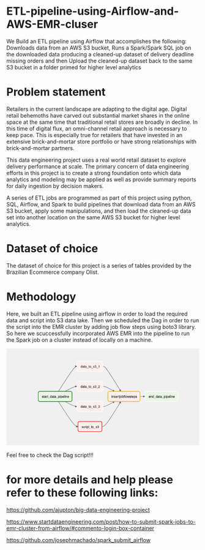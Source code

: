# ETL-pipeline-using-Airflow-and-AWS-EMR-cluser
We Build an ETL pipeline using Airflow that accomplishes the following: Downloads data from an AWS S3 bucket, Runs a Spark/Spark SQL job on the downloaded data producing a cleaned-up dataset of delivery deadline missing orders and then Upload the cleaned-up dataset back to the same S3 bucket in a folder primed for higher level analytics

# Problem statement
Retailers in the current landscape are adapting to the digital age. Digital retail behemoths have carved out substantial market shares in the online space at the same time that traditional retail stores are broadly in decline. In this time of digital flux, an omni-channel retail approach is necessary to keep pace. This is especially true for retailers that have invested in an extensive brick-and-mortar store portfolio or have strong relationships with brick-and-mortar partners.

This data engineering project uses a real world retail dataset to explore delivery performance at scale. The primary concern of data engineering efforts in this project is to create a strong foundation onto which data analytics and modeling may be applied as well as provide summary reports for daily ingestion by decision makers.

A series of ETL jobs are programmed as part of this project using python, SQL, Airflow, and Spark to build pipelines that download data from an AWS S3 bucket, apply some manipulations, and then load the cleaned-up data set into another location on the same AWS S3 bucket for higher level analytics.


# Dataset of choice
The dataset of choice for this project is a series of tables provided by the Brazilian Ecommerce company Olist.


# Methodology
Here, we built an ETL pipeline using airflow in order to load the required data and script into S3 data lake.
Then we scheduled the Dag in order to run the script into the EMR cluster by adding job flow steps using boto3 library.
So here we scuccessfully incorporated AWS EMR into the pipeline to run the Spark job on a cluster instead of locally on a machine.

![](https://github.com/khushal2405/ETL-pipeline-using-Airflow-and-AWS-EMR/blob/main/DAG_graph.PNG)

Feel free to check the Dag script!!!
# for more details and help please refer to these following links:
https://github.com/ajupton/big-data-engineering-project

https://www.startdataengineering.com/post/how-to-submit-spark-jobs-to-emr-cluster-from-airflow/#commento-login-box-container

https://github.com/josephmachado/spark_submit_airflow
